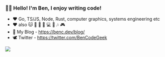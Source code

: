 ### 👨‍💻 Hello! I'm Ben, I enjoy writing code!

- ❤ Go, TS/JS, Node, Rust, computer graphics, systems engineering etc
- ❤ also 🐱 🍺 🎲 🏃‍ 💻 🎹 🎶 🎮
- 💬 My Blog - https://benc.dev/blog/  
- 🕊 Twitter - https://twitter.com/BenCodeGeek

![](https://github-readme-stats-ten-gilt.vercel.app/api?username=benc-uk&show_icons=true&theme=tokyonight)
